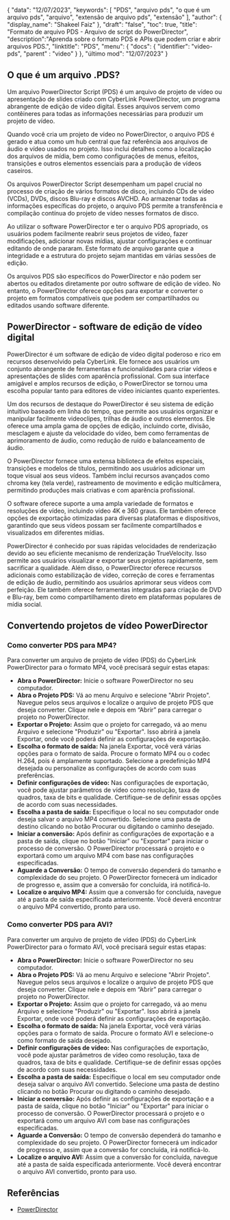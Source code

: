 {
"data": "12/07/2023",
  "keywords": [
"PDS",
"arquivo pds",
"o que é um arquivo pds",
"arquivo",
"extensão de arquivo pds",
"extensão"
],
  "author": {
"display_name": "Shakeel Faiz"
},
"draft": "false",
"toc": true,
"title": "Formato de arquivo PDS - Arquivo de script do PowerDirector",
  "description":"Aprenda sobre o formato PDS e APIs que podem criar e abrir arquivos PDS.",
"linktitle": "PDS",
  "menu": {
    "docs": {
      "identifier": "video-pds",
"parent" : "video"
}
},
"último mod": "12/07/2023"
}

## O que é um arquivo .PDS?

Um arquivo PowerDirector Script (PDS) é um arquivo de projeto de vídeo ou apresentação de slides criado com CyberLink PowerDirector, um programa abrangente de edição de vídeo digital. Esses arquivos servem como contêineres para todas as informações necessárias para produzir um projeto de vídeo.

Quando você cria um projeto de vídeo no PowerDirector, o arquivo PDS é gerado e atua como um hub central que faz referência aos arquivos de áudio e vídeo usados no projeto. Isso inclui detalhes como a localização dos arquivos de mídia, bem como configurações de menus, efeitos, transições e outros elementos essenciais para a produção de vídeos caseiros.

Os arquivos PowerDirector Script desempenham um papel crucial no processo de criação de vários formatos de disco, incluindo CDs de vídeo (VCDs), DVDs, discos Blu-ray e discos AVCHD. Ao armazenar todas as informações específicas do projeto, o arquivo PDS permite a transferência e compilação contínua do projeto de vídeo nesses formatos de disco.

Ao utilizar o software PowerDirector e ter o arquivo PDS apropriado, os usuários podem facilmente reabrir seus projetos de vídeo, fazer modificações, adicionar novas mídias, ajustar configurações e continuar editando de onde pararam. Este formato de arquivo garante que a integridade e a estrutura do projeto sejam mantidas em várias sessões de edição.

Os arquivos PDS são específicos do PowerDirector e não podem ser abertos ou editados diretamente por outro software de edição de vídeo. No entanto, o PowerDirector oferece opções para exportar e converter o projeto em formatos compatíveis que podem ser compartilhados ou editados usando software diferente.

## PowerDirector - software de edição de vídeo digital

PowerDirector é um software de edição de vídeo digital poderoso e rico em recursos desenvolvido pela CyberLink. Ele fornece aos usuários um conjunto abrangente de ferramentas e funcionalidades para criar vídeos e apresentações de slides com aparência profissional. Com sua interface amigável e amplos recursos de edição, o PowerDirector se tornou uma escolha popular tanto para editores de vídeo iniciantes quanto experientes.

Um dos recursos de destaque do PowerDirector é seu sistema de edição intuitivo baseado em linha do tempo, que permite aos usuários organizar e manipular facilmente videoclipes, trilhas de áudio e outros elementos. Ele oferece uma ampla gama de opções de edição, incluindo corte, divisão, mesclagem e ajuste da velocidade do vídeo, bem como ferramentas de aprimoramento de áudio, como redução de ruído e balanceamento de áudio.

O PowerDirector fornece uma extensa biblioteca de efeitos especiais, transições e modelos de títulos, permitindo aos usuários adicionar um toque visual aos seus vídeos. Também inclui recursos avançados como chroma key (tela verde), rastreamento de movimento e edição multicâmera, permitindo produções mais criativas e com aparência profissional.

O software oferece suporte a uma ampla variedade de formatos e resoluções de vídeo, incluindo vídeo 4K e 360 graus. Ele também oferece opções de exportação otimizadas para diversas plataformas e dispositivos, garantindo que seus vídeos possam ser facilmente compartilhados e visualizados em diferentes mídias.

PowerDirector é conhecido por suas rápidas velocidades de renderização devido ao seu eficiente mecanismo de renderização TrueVelocity. Isso permite aos usuários visualizar e exportar seus projetos rapidamente, sem sacrificar a qualidade. Além disso, o PowerDirector oferece recursos adicionais como estabilização de vídeo, correção de cores e ferramentas de edição de áudio, permitindo aos usuários aprimorar seus vídeos com perfeição. Ele também oferece ferramentas integradas para criação de DVD e Blu-ray, bem como compartilhamento direto em plataformas populares de mídia social.

## Convertendo projetos de vídeo PowerDirector

### Como converter PDS para MP4?

Para converter um arquivo de projeto de vídeo (PDS) do CyberLink PowerDirector para o formato MP4, você precisará seguir estas etapas:

- **Abra o PowerDirector:** Inicie o software PowerDirector no seu computador.
- **Abra o Projeto PDS:** Vá ao menu Arquivo e selecione "Abrir Projeto". Navegue pelos seus arquivos e localize o arquivo de projeto PDS que deseja converter. Clique nele e depois em “Abrir” para carregar o projeto no PowerDirector.
- **Exportar o Projeto:** Assim que o projeto for carregado, vá ao menu Arquivo e selecione "Produzir" ou "Exportar". Isso abrirá a janela Exportar, onde você poderá definir as configurações de exportação.
- **Escolha o formato de saída:** Na janela Exportar, você verá várias opções para o formato de saída. Procure o formato MP4 ou o codec H.264, pois é amplamente suportado. Selecione a predefinição MP4 desejada ou personalize as configurações de acordo com suas preferências.
- **Definir configurações de vídeo:** Nas configurações de exportação, você pode ajustar parâmetros de vídeo como resolução, taxa de quadros, taxa de bits e qualidade. Certifique-se de definir essas opções de acordo com suas necessidades.
- **Escolha a pasta de saída:** Especifique o local no seu computador onde deseja salvar o arquivo MP4 convertido. Selecione uma pasta de destino clicando no botão Procurar ou digitando o caminho desejado.
- **Iniciar a conversão:** Após definir as configurações de exportação e a pasta de saída, clique no botão "Iniciar" ou "Exportar" para iniciar o processo de conversão. O PowerDirector processará o projeto e o exportará como um arquivo MP4 com base nas configurações especificadas.
- **Aguarde a Conversão:** O tempo de conversão dependerá do tamanho e complexidade do seu projeto. O PowerDirector fornecerá um indicador de progresso e, assim que a conversão for concluída, irá notificá-lo.
- **Localize o arquivo MP4:** Assim que a conversão for concluída, navegue até a pasta de saída especificada anteriormente. Você deverá encontrar o arquivo MP4 convertido, pronto para uso.

### Como converter PDS para AVI?

Para converter um arquivo de projeto de vídeo (PDS) do CyberLink PowerDirector para o formato AVI, você precisará seguir estas etapas:

- **Abra o PowerDirector:** Inicie o software PowerDirector no seu computador.
- **Abra o Projeto PDS:** Vá ao menu Arquivo e selecione "Abrir Projeto". Navegue pelos seus arquivos e localize o arquivo de projeto PDS que deseja converter. Clique nele e depois em “Abrir” para carregar o projeto no PowerDirector.
- **Exportar o Projeto:** Assim que o projeto for carregado, vá ao menu Arquivo e selecione "Produzir" ou "Exportar". Isso abrirá a janela Exportar, onde você poderá definir as configurações de exportação.
- **Escolha o formato de saída:** Na janela Exportar, você verá várias opções para o formato de saída. Procure o formato AVI e selecione-o como formato de saída desejado.
- **Definir configurações de vídeo:** Nas configurações de exportação, você pode ajustar parâmetros de vídeo como resolução, taxa de quadros, taxa de bits e qualidade. Certifique-se de definir essas opções de acordo com suas necessidades.
- **Escolha a pasta de saída:** Especifique o local em seu computador onde deseja salvar o arquivo AVI convertido. Selecione uma pasta de destino clicando no botão Procurar ou digitando o caminho desejado.
- **Iniciar a conversão:** Após definir as configurações de exportação e a pasta de saída, clique no botão "Iniciar" ou "Exportar" para iniciar o processo de conversão. O PowerDirector processará o projeto e o exportará como um arquivo AVI com base nas configurações especificadas.
- **Aguarde a Conversão:** O tempo de conversão dependerá do tamanho e complexidade do seu projeto. O PowerDirector fornecerá um indicador de progresso e, assim que a conversão for concluída, irá notificá-lo.
- **Localize o arquivo AVI:** Assim que a conversão for concluída, navegue até a pasta de saída especificada anteriormente. Você deverá encontrar o arquivo AVI convertido, pronto para uso.
  

## Referências
* [PowerDirector](https://en.wikipedia.org/wiki/PowerDirector)

